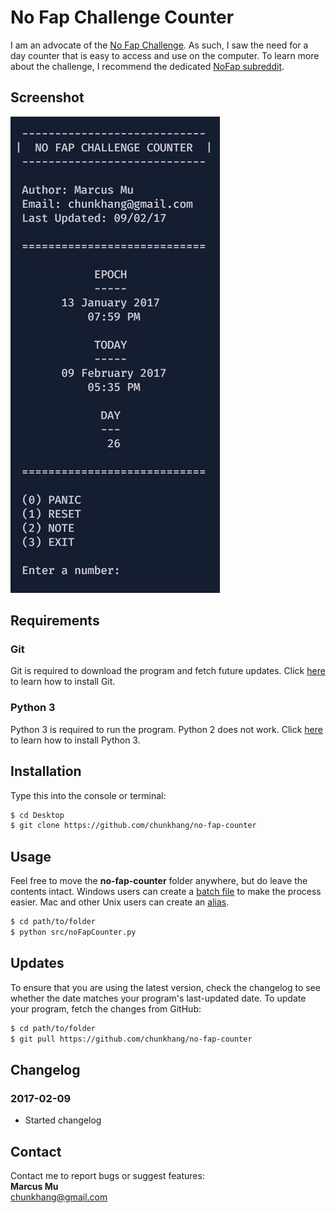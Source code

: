 # No Fap Challenge Counter
I am an advocate of the [No Fap Challenge](https://www.nofap.com). As such, I saw the need for a day counter that is easy to access and use on the computer. To learn more about the challenge, I recommend the dedicated [NoFap subreddit](https://www.reddit.com/r/NoFap/).

## Screenshot
![Counter](/img/counter.jpg)

## Requirements
### Git
Git is required to download the program and fetch future updates. Click [here](https://git-scm.com/book/en/v2/Getting-Started-Installing-Git) to learn how to install Git.
### Python 3
Python 3 is required to run the program. Python 2 does not work. Click [here](http://www.diveintopython3.net/installing-python.html) to learn how to install Python 3.

## Installation
Type this into the console or terminal:
```sh
$ cd Desktop
$ git clone https://github.com/chunkhang/no-fap-counter
```

## Usage
Feel free to move the **no-fap-counter** folder anywhere, but do leave the contents intact. Windows users can create a [batch file](http://www.makeuseof.com/tag/write-simple-batch-bat-file/) to make the process easier. Mac and other Unix users can create an [alias](http://www.hostingadvice.com/how-to/set-command-aliases-linuxubuntudebian/).
```sh
$ cd path/to/folder
$ python src/noFapCounter.py
```

## Updates
To ensure that you are using the latest version, check the changelog to see whether the date matches your program's last-updated date. To update your program, fetch the changes from GitHub:
```sh
$ cd path/to/folder
$ git pull https://github.com/chunkhang/no-fap-counter
```

## Changelog
### 2017-02-09
* Started changelog 

## Contact
Contact me to report bugs or suggest features: <br />
**Marcus Mu** <br />
chunkhang@gmail.com
